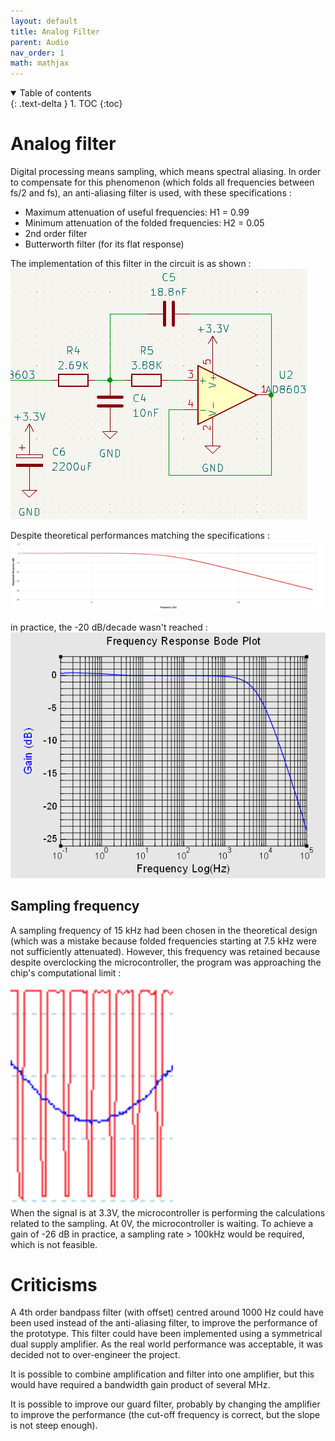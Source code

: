 ```yaml
---
layout: default
title: Analog Filter
parent: Audio
nav_order: 1
math: mathjax
---
```


<details open markdown="block">
  <summary>
    Table of contents
  </summary>
  {: .text-delta }
1. TOC
{:toc}
</details>

# Analog filter

Digital processing means sampling, which means spectral aliasing. In order to compensate for this phenomenon (which folds all frequencies between fs/2 and fs), an anti-aliasing filter is used, with these specifications :  
- Maximum attenuation of useful frequencies: H1 = 0.99
- Minimum attenuation of the folded frequencies: H2 = 0.05
- 2nd order filter
- Butterworth filter (for its flat response)  

The implementation of this filter in the circuit is as shown :  
![image](../assets/images/audio/filter_circuit.png)  

Despite theoretical performances matching the specifications :  
![image](../assets/images/audio/analog_theoretical.png)  

in practice, the -20 dB/decade wasn't reached :  
![image](../assets/images/audio/analog_real.png)  

## Sampling frequency

A sampling frequency of 15 kHz had been chosen in the theoretical design (which was a mistake because folded frequencies starting at 7.5 kHz were not sufficiently attenuated). However, this frequency was retained because despite overclocking the microcontroller, the program was approaching the chip's computational limit :  
![image](../assets/images/audio/sampling.png)  
When the signal is at 3.3V, the microcontroller is performing the calculations related to the sampling. At 0V, the microcontroller is waiting. To achieve a gain of -26 dB in practice, a sampling rate > 100kHz would be required, which is not feasible.

# Criticisms
A 4th order bandpass filter (with offset) centred around 1000 Hz could have been used instead of the anti-aliasing filter, to improve the performance of the prototype. This filter could have been implemented using a symmetrical dual supply amplifier. As the real world performance was acceptable, it was decided not to over-engineer the project.  

It is possible to combine amplification and filter into one amplifier, but this would have required a bandwidth gain product of several MHz.  

It is possible to improve our guard filter, probably by changing the amplifier to improve the performance (the cut-off frequency is correct, but the slope is not steep enough).
